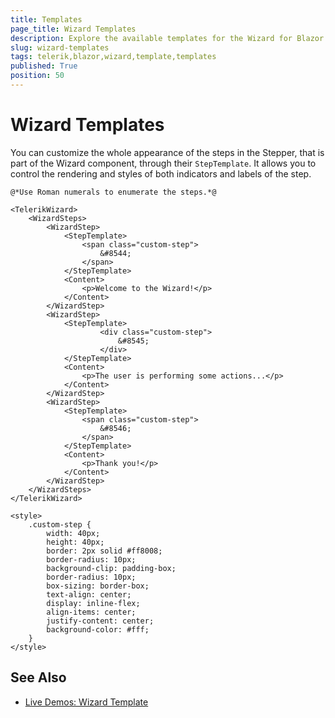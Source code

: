 ```yaml
---
title: Templates
page_title: Wizard Templates
description: Explore the available templates for the Wizard for Blazor.
slug: wizard-templates
tags: telerik,blazor,wizard,template,templates
published: True
position: 50
---
```


# Wizard Templates

You can customize the whole appearance of the steps in the Stepper, that is part of the Wizard component, through their `StepTemplate`. It allows you to control the rendering and styles of both indicators and labels of the step.

````CSHTML
@*Use Roman numerals to enumerate the steps.*@

<TelerikWizard>
    <WizardSteps>
        <WizardStep>
            <StepTemplate>
                <span class="custom-step">
                    &#8544;
                </span>
            </StepTemplate>
            <Content>
                <p>Welcome to the Wizard!</p>
            </Content>
        </WizardStep>
        <WizardStep>
            <StepTemplate>
                    <div class="custom-step">
                        &#8545;
                    </div>
            </StepTemplate>
            <Content>
                <p>The user is performing some actions...</p>
            </Content>
        </WizardStep>
        <WizardStep>
            <StepTemplate>
                <span class="custom-step">
                    &#8546;
                </span>
            </StepTemplate>
            <Content>
                <p>Thank you!</p>
            </Content>
        </WizardStep>
    </WizardSteps>
</TelerikWizard>

<style>
    .custom-step {
        width: 40px;
        height: 40px;
        border: 2px solid #ff8008;
        border-radius: 10px;
        background-clip: padding-box;
        border-radius: 10px;
        box-sizing: border-box;
        text-align: center;
        display: inline-flex;
        align-items: center;
        justify-content: center;
        background-color: #fff;
    }
</style>
````

## See Also

  * [Live Demos: Wizard Template](https://demos.telerik.com/blazor-ui/wizard/template)